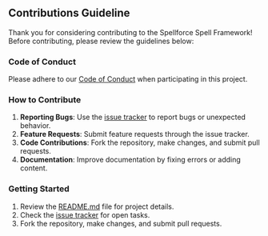 ## Contributions Guideline

Thank you for considering contributing to the Spellforce Spell Framework! Before contributing, please review the guidelines below:

### Code of Conduct

Please adhere to our [Code of Conduct](https://github.com/muddykat-tech/Spellforce-Spell-Framework/blob/master/CODE_OF_CONDUCT.md) when participating in this project.

### How to Contribute

1. **Reporting Bugs**: Use the [issue tracker](https://github.com/muddykat-tech/Spellforce-Spell-Framework/issues) to report bugs or unexpected behavior.
2. **Feature Requests**: Submit feature requests through the issue tracker.
3. **Code Contributions**: Fork the repository, make changes, and submit pull requests.
4. **Documentation**: Improve documentation by fixing errors or adding content.

### Getting Started

1. Review the [README.md](https://github.com/muddykat-tech/Spellforce-Spell-Framework/blob/master/README.md) file for project details.
2. Check the [issue tracker](https://github.com/muddykat-tech/Spellforce-Spell-Framework/issues) for open tasks.
3. Fork the repository, make changes, and submit pull requests.
